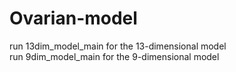 # Ovarian-model
run 13dim_model_main for the 13-dimensional model <br />
run 9dim_model_main for the 9-dimensional model
